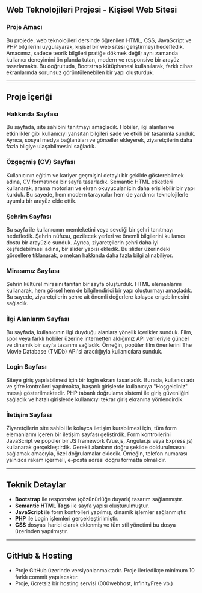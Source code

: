 ## Web Teknolojileri Projesi - Kişisel Web Sitesi

### Proje Amacı

Bu projede, web teknolojileri dersinde öğrenilen HTML, CSS, JavaScript ve PHP bilgilerini uygulayarak, kişisel bir web sitesi geliştirmeyi hedefledik. Amacımız, sadece teorik bilgileri pratiğe dökmek değil; aynı zamanda kullanıcı deneyimini ön planda tutan, modern ve responsive bir arayüz tasarlamaktı. Bu doğrultuda, Bootstrap kütüphanesi kullanılarak, farklı cihaz ekranlarında sorunsuz görüntülenebilen bir yapı oluşturduk.

---

## Proje İçeriği

### Hakkında Sayfası

Bu sayfada, site sahibini tanıtmayı amaçladık. Hobiler, ilgi alanları ve etkinlikler gibi kullanıcıyı yansıtan bilgileri sade ve etkili bir tasarımla sunduk. Ayrıca, sosyal medya bağlantıları ve görseller ekleyerek, ziyaretçilerin daha fazla bilgiye ulaşabilmesini sağladık.

### Özgeçmiş (CV) Sayfası

Kullanıcının eğitim ve kariyer geçmişini detaylı bir şekilde gösterebilmek adına, CV formatında bir sayfa tasarladık. Semantic HTML etiketleri kullanarak, arama motorları ve ekran okuyucular için daha erişilebilir bir yapı kurduk. Bu sayede, hem modern tarayıcılar hem de yardımcı teknolojilerle uyumlu bir arayüz elde ettik.

### Şehrim Sayfası

Bu sayfa ile kullanıcının memleketini veya sevdiği bir şehri tanıtmayı hedefledik. Şehrin nüfusu, gezilecek yerleri ve önemli bilgilerini kullanıcı dostu bir arayüzle sunduk. Ayrıca, ziyaretçilerin şehri daha iyi keşfedebilmesi adına, bir slider yapısı ekledik. Bu slider üzerindeki görsellere tıklanarak, o mekan hakkında daha fazla bilgi alınabiliyor.

### Mirasımız Sayfası

Şehrin kültürel mirasını tanıtan bir sayfa oluşturduk. HTML elemanlarını kullanarak, hem görsel hem de bilgilendirici bir yapı oluşturmayı amaçladık. Bu sayede, ziyaretçilerin şehre ait önemli değerlere kolayca erişebilmesini sağladık.

### İlgi Alanlarım Sayfası

Bu sayfada, kullanıcının ilgi duyduğu alanlara yönelik içerikler sunduk. Film, spor veya farklı hobiler üzerine internetten aldığımız API verileriyle güncel ve dinamik bir sayfa tasarımı sağladık. Örneğin, popüler film önerilerini The Movie Database (TMDb) API'si aracılığıyla kullanıcılara sunduk.

### Login Sayfası

Siteye giriş yapılabilmesi için bir login ekranı tasarladık. Burada, kullanıcı adı ve şifre kontrolleri yapılmakta, başarılı girişlerde kullanıcıya "Hoşgeldiniz" mesajı gösterilmektedir. PHP tabanlı doğrulama sistemi ile giriş güvenliğini sağladık ve hatalı girişlerde kullanıcıyı tekrar giriş ekranına yönlendirdik.

### İletişim Sayfası

Ziyaretçilerin site sahibi ile kolayca iletişim kurabilmesi için, tüm form elemanlarını içeren bir iletişim sayfası geliştirdik. Form kontrollerini JavaScript ve popüler bir JS framework (Vue.js, Angular.js veya Express.js) kullanarak gerçekleştirdik. Gerekli alanların doğru şekilde doldurulmasını sağlamak amacıyla, özel doğrulamalar ekledik. Örneğin, telefon numarası yalnızca rakam içermeli, e-posta adresi doğru formatta olmalıdır.

---

## Teknik Detaylar

* **Bootstrap** ile responsive (çözünürlüğe duyarlı) tasarım sağlanmıştır.
* **Semantic HTML Tags** ile sayfa yapısı oluşturulmuştur.
* **JavaScript** ile form kontrolleri yapılmış, dinamik işlemler sağlanmıştır.
* **PHP** ile Login işlemleri gerçekleştirilmiştir.
* **CSS** dosyası harici olarak eklenmiş ve tüm stil yönetimi bu dosya üzerinden yapılmıştır.

---


## GitHub & Hosting

* Proje GitHub üzerinde versiyonlanmaktadır. Proje ilerledikçe minimum 10 farklı commit yapılacaktır.
* Proje, ücretsiz bir hosting servisi (000webhost, InfinityFree vb.)

